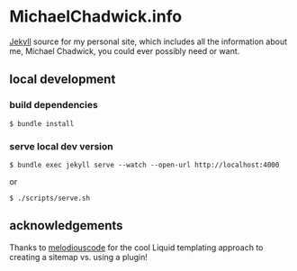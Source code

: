 # MichaelChadwick.info

[Jekyll](https://jekyllrb.com) source for my personal site, which includes all the information about me, Michael Chadwick, you could ever possibly need or want.

## local development

### build dependencies

`$ bundle install`

### serve local dev version

`$ bundle exec jekyll serve --watch --open-url http://localhost:4000`

or

`$ ./scripts/serve.sh`

## acknowledgements

Thanks to [melodiouscode](https://github.com/melodiouscode/melodiouscode-snippets/blob/main/creating-a-sitemap-xml-file-with-jekyll/sitemap.xml) for the cool Liquid templating approach to creating a sitemap vs. using a plugin!
